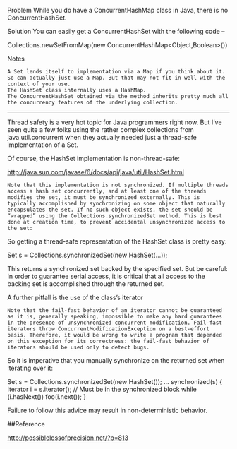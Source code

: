 Problem
While you do have a ConcurrentHashMap class in Java, there is no ConcurrentHashSet.

Solution
You can easily get a ConcurrentHashSet with the following code –

Collections.newSetFromMap(new ConcurrentHashMap<Object,Boolean>())

Notes

    A Set lends itself to implementation via a Map if you think about it. So can actually just use a Map. But that may not fit in well with the context of your use.
    The HashSet class internally uses a HashMap.
    The ConcurrentHashSet obtained via the method inherits pretty much all the concurrency features of the underlying collection.


---------------------------

 Thread safety is a very hot topic for Java programmers right now. But I’ve seen quite a few folks using the rather complex collections from java.util.concurrent when they actually needed just a thread-safe implementation of a Set.

Of course, the HashSet implementation is non-thread-safe:

http://java.sun.com/javase/6/docs/api/java/util/HashSet.html

    Note that this implementation is not synchronized. If multiple threads access a hash set concurrently, and at least one of the threads modifies the set, it must be synchronized externally. This is typically accomplished by synchronizing on some object that naturally encapsulates the set. If no such object exists, the set should be “wrapped” using the Collections.synchronizedSet method. This is best done at creation time, to prevent accidental unsynchronized access to the set:

So getting a thread-safe representation of the HashSet class is pretty easy:

   Set s = Collections.synchronizedSet(new HashSet(...));

This returns a synchronized set backed by the specified set. But be careful: In order to guarantee serial access, it is critical that all access to the backing set is accomplished through the returned set.

A further pitfall is the use of the class’s iterator

    Note that the fail-fast behavior of an iterator cannot be guaranteed as it is, generally speaking, impossible to make any hard guarantees in the presence of unsynchronized concurrent modification. Fail-fast iterators throw ConcurrentModificationException on a best-effort basis. Therefore, it would be wrong to write a program that depended on this exception for its correctness: the fail-fast behavior of iterators should be used only to detect bugs.

So it is imperative that you manually synchronize on the returned set when iterating over it:

  Set s = Collections.synchronizedSet(new HashSet());
      ...
  synchronized(s) {
      Iterator i = s.iterator(); // Must be in the synchronized block
      while (i.hasNext())
          foo(i.next());
  }
 

Failure to follow this advice may result in non-deterministic behavior.

##Reference

http://possiblelossofprecision.net/?p=813
